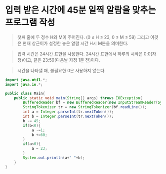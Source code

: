 # 입력 받은 시간에 45분 일찍 알람을 맞추는 프로그램 작성
> 첫째 줄에 두 정수 H와 M이 주어진다. (0 ≤ H ≤ 23, 0 ≤ M ≤ 59) 그리고 이것은 현재 상근이가 설정한 놓은 알람 시간 H시 M분을 의미한다.

> 입력 시간은 24시간 표현을 사용한다. 24시간 표현에서 하루의 시작은 0:0(자정)이고, 끝은 23:59(다음날 자정 1분 전)이다.

> 시간을 나타낼 때, 불필요한 0은 사용하지 않는다.
```java
import java.util.*;
import java.io.*;

public class Main{
    public static void main(String[] args) throws IOException{
        BufferedReader bf = new BufferedReader(new InputStreamReader(System.in));
        StringTokenizer tr = new StringTokenizer(bf.readLine());
        int a = Integer.parseInt(tr.nextToken());
        int b = Integer.parseInt(tr.nextToken());
        b -= 45;
        if(b<0){
            a -=1;
            b +=60;
        }
        if(a<0){
            a = 23;
        }
        System.out.println(a+" "+b);
    }
}
```